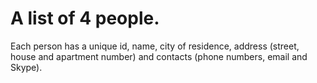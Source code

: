 # A list of 4 people.
Each person has a unique id, name, city of residence, 
address (street, house and apartment number) and 
contacts (phone numbers, email and Skype).
